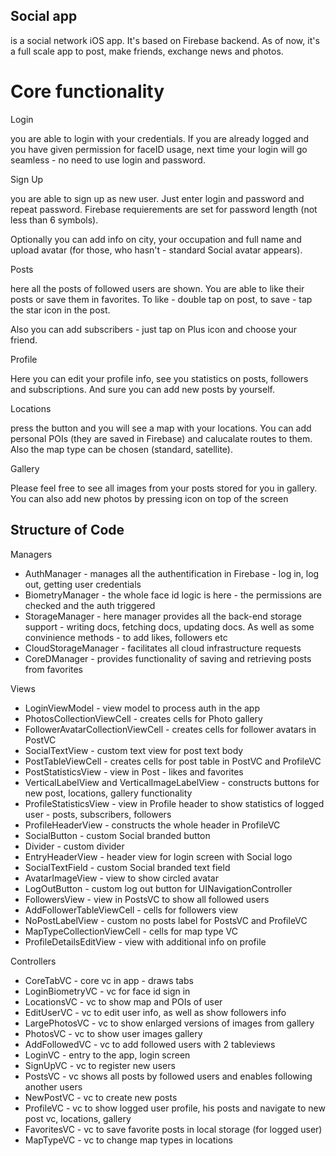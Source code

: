 ## Social app

is a social network iOS app. It's based on Firebase backend. As of now, it's a full scale app to post, make friends, exchange news and photos. 

# Core functionality

Login

you are able to login with your credentials. If you are already logged and you have given permission for faceID usage, next time your login will go seamless - no need to use login and password.



Sign Up

you are able to sign up as new user. Just enter login and password and repeat password. Firebase requierements are set for password length (not less than 6 symbols).

Optionally you can add info on city, your occupation and full name and upload avatar (for those, who hasn't - standard Social avatar appears).

Posts

here all the posts of followed users are shown. You are able to like their posts or save them in favorites. To like - double tap on post, to save - tap the star icon in the post. 

Also you can add subscribers - just tap on Plus icon and choose your friend.

Profile

Here you can edit your profile info, see you statistics on posts, followers and subscriptions. And sure you can add new posts by yourself.

Locations

press the button and you will see a map with your locations. You can add personal POIs (they are saved in Firebase) and calucalate routes to them. Also the map type can be chosen (standard, satellite).

Gallery

Please feel free to see all images from your posts stored for you in gallery. You can also add new photos by pressing icon on top of the screen


## Structure of Code

Managers
- AuthManager - manages all the authentification in Firebase - log in, log out, getting user credentials
- BiometryManager - the whole face id logic is here - the permissions are checked and the auth triggered
- StorageManager - here manager provides all the back-end storage support - writing docs, fetching docs, updating docs. As well as some convinience methods - to add likes, followers etc
- CloudStorageManager - facilitates all cloud infrastructure requests
- CoreDManager - provides functionality of saving and retrieving posts from favorites

Views
- LoginViewModel - view model to process auth in the app
- PhotosCollectionViewCell - creates cells for Photo gallery
- FollowerAvatarCollectionViewCell - creates cells for follower avatars in PostVC
- SocialTextView - custom text view for post text body
- PostTableViewCell - creates cells for post table in PostVC and ProfileVC
- PostStatisticsView - view in Post - likes and favorites
- VerticalLabelView and VerticalImageLabelView - constructs buttons for new post, locations, gallery functionality
- ProfileStatisticsView - view in Profile header to show statistics of logged user - posts, subscribers, followers
- ProfileHeaderView - constructs the whole header in ProfileVC
- SocialButton - custom Social branded button
- Divider - custom divider
- EntryHeaderView - header view for login screen with Social logo
- SocialTextField - custom Social branded text field
- AvatarImageView - view to show circled avatar
- LogOutButton - custom log out button for UINavigationController
- FollowersView - view in PostsVC to show all followed users
- AddFollowerTableViewCell - cells for followers view
- NoPostLabelView - custom no posts label for PostsVC and ProfileVC
- MapTypeCollectionViewCell - cells for map type VC
- ProfileDetailsEditView - view with additional info on profile

Controllers
- CoreTabVC - core vc in app - draws tabs
- LoginBiometryVC - vc for face id sign in
- LocationsVC - vc to show map and POIs of user
- EditUserVC - vc to edit user info, as well as show followers info
- LargePhotosVC - vc to show enlarged versions of images from gallery
- PhotosVC - vc to show user images gallery
- AddFollowedVC - vc to add followed users with 2 tableviews
- LoginVC - entry to the app, login screen
- SignUpVC - vc to register new users
- PostsVC - vc shows all posts by followed users and enables following another users
- NewPostVC - vc to create new posts
- ProfileVC - vc to show logged user profile, his posts and navigate to new post vc, locations, gallery
- FavoritesVC - vc to save favorite posts in local storage (for logged user)
- MapTypeVC - vc to change map types in locations